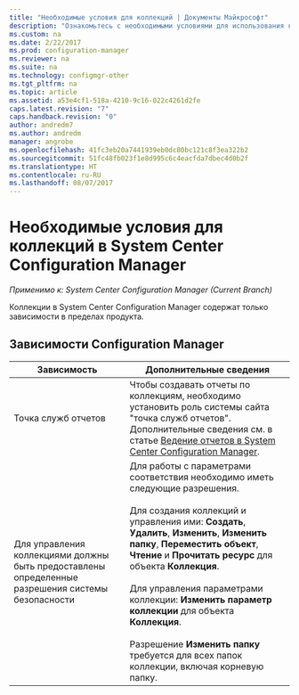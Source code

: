 ```yaml
---
title: "Необходимые условия для коллекций | Документы Майкрософт"
description: "Ознакомьтесь с необходимыми условиями для использования коллекций в System Center Configuration Manager."
ms.custom: na
ms.date: 2/22/2017
ms.prod: configuration-manager
ms.reviewer: na
ms.suite: na
ms.technology: configmgr-other
ms.tgt_pltfrm: na
ms.topic: article
ms.assetid: a53e4cf1-518a-4210-9c16-022c4261d2fe
caps.latest.revision: "7"
caps.handback.revision: "0"
author: andredm7
ms.author: andredm
manager: angrobe
ms.openlocfilehash: 41fc3eb20a7441939eb0dc80bc121c8f3ea322b2
ms.sourcegitcommit: 51fc48fb023f1e8d995c6c4eacfda7dbec4d0b2f
ms.translationtype: HT
ms.contentlocale: ru-RU
ms.lasthandoff: 08/07/2017
---
```

# <a name="prerequisites-for-collections-in-system-center-configuration-manager"></a>Необходимые условия для коллекций в System Center Configuration Manager

*Применимо к: System Center Configuration Manager (Current Branch)*

Коллекции в System Center Configuration Manager содержат только зависимости в пределах продукта.  

## <a name="configuration-manager-dependencies"></a>Зависимости Configuration Manager  

|Зависимость|Дополнительные сведения|  
|----------------|----------------------|  
|Точка служб отчетов|Чтобы создавать отчеты по коллекциям, необходимо установить роль системы сайта "точка служб отчетов". Дополнительные сведения см. в статье [Ведение отчетов в System Center Configuration Manager](../../../../core/servers/manage/reporting.md).|  
|Для управления коллекциями должны быть предоставлены определенные разрешения системы безопасности|Для работы с параметрами соответствия необходимо иметь следующие разрешения.<br /><br /> Для создания коллекций и управления ими: **Создать**, **Удалить**, **Изменить**, **Изменить папку**, **Переместить объект**, **Чтение** и **Прочитать ресурс** для объекта **Коллекция**.<br /><br /> Для управления параметрами коллекции: **Изменить параметр коллекции** для объекта **Коллекция**.<br /><br /> Разрешение **Изменить папку** требуется для всех папок коллекции, включая корневую папку.|  
